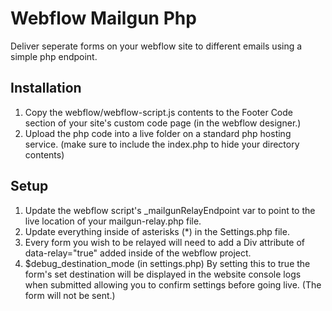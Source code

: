 # Webflow Mailgun Php
Deliver seperate forms on your webflow site to different emails using a simple php endpoint.

## Installation

1. Copy the webflow/webflow-script.js contents to the Footer Code section of your site's custom code page (in the webflow designer.)
2. Upload the php code into a live folder on a standard php hosting service. (make sure to include the index.php to hide your directory contents)

## Setup

1. Update the webflow script's _mailgunRelayEndpoint var to point to the live location of your mailgun-relay.php file.
2. Update everything inside of asterisks (*) in the Settings.php file.
3. Every form you wish to be relayed will need to add a Div attribute of data-relay="true" added inside of the webflow project.
4. $debug_destination_mode (in settings.php)
By setting this to true the form's set destination will be displayed in the website console logs when submitted allowing you to confirm settings before going live. (The form will not be sent.)











